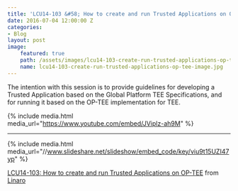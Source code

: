 ```yaml
---
title: 'LCU14-103 &#58; How to create and run Trusted Applications on OP-TEE'
date: 2016-07-04 12:00:00 Z
categories:
- Blog
layout: post
image:
    featured: true
    path: /assets/images/lcu14-103-create-run-trusted-applications-op-tee-image.jpg
    name: lcu14-103-create-run-trusted-applications-op-tee-image.jpg
---
```


The intention with this session is to provide guidelines for developing a Trusted Application based on the Global Platform TEE Specifications, and for running it based on the OP-TEE implementation for TEE.

{% include media.html media_url="https://www.youtube.com/embed/JViplz-ah9M" %}

--------

{% include media.html media_url="//www.slideshare.net/slideshow/embed_code/key/viu9t15UZI47yp" %}


[LCU14-103: How to create and run Trusted Applications on OP-TEE](https://www.slideshare.net/linaroorg/lcu14103-how-to-create-and-run-trusted-applications-on-optee) from [Linaro](http://www.slideshare.net/linaroorg)
